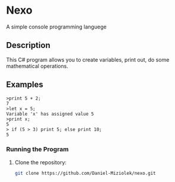 # Nexo

A simple console programming languege

## Description

This C# program allows you to create variables, print out, do some mathematical operations.

## Examples

    >print 5 + 2;
    7
    >let x = 5;
    Variable 'x' has assigned value 5
    >print x;
    5
    > if (5 > 3) print 5; else print 10;
    5

  
   


### Running the Program

1. Clone the repository:

   ```bash
   git clone https://github.com/Daniel-Miziolek/nexo.git
